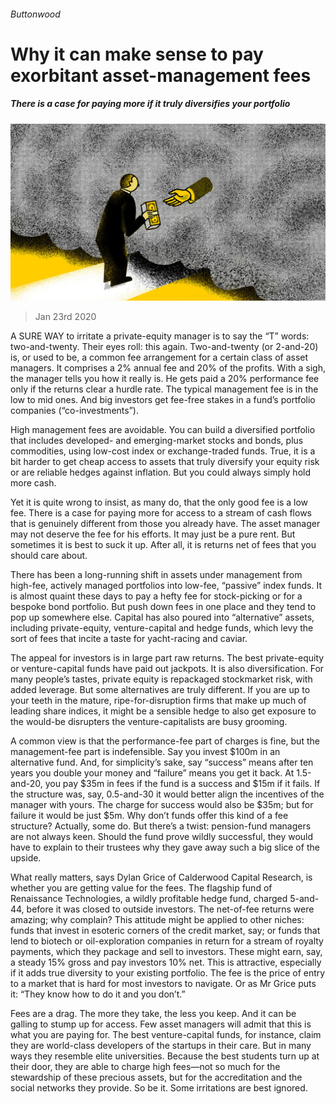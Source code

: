 ###### Buttonwood

# Why it can make sense to pay exorbitant asset-management fees 

##### There is a case for paying more if it truly diversifies your portfolio 

![image](images/20200125_FND002_0.jpg) 

> Jan 23rd 2020 

A SURE WAY to irritate a private-equity manager is to say the “T” words: two-and-twenty. Their eyes roll: this again. Two-and-twenty (or 2-and-20) is, or used to be, a common fee arrangement for a certain class of asset managers. It comprises a 2% annual fee and 20% of the profits. With a sigh, the manager tells you how it really is. He gets paid a 20% performance fee only if the returns clear a hurdle rate. The typical management fee is in the low to mid ones. And big investors get fee-free stakes in a fund’s portfolio companies (“co-investments”).

High management fees are avoidable. You can build a diversified portfolio that includes developed- and emerging-market stocks and bonds, plus commodities, using low-cost index or exchange-traded funds. True, it is a bit harder to get cheap access to assets that truly diversify your equity risk or are reliable hedges against inflation. But you could always simply hold more cash.


Yet it is quite wrong to insist, as many do, that the only good fee is a low fee. There is a case for paying more for access to a stream of cash flows that is genuinely different from those you already have. The asset manager may not deserve the fee for his efforts. It may just be a pure rent. But sometimes it is best to suck it up. After all, it is returns net of fees that you should care about.

There has been a long-running shift in assets under management from high-fee, actively managed portfolios into low-fee, “passive” index funds. It is almost quaint these days to pay a hefty fee for stock-picking or for a bespoke bond portfolio. But push down fees in one place and they tend to pop up somewhere else. Capital has also poured into “alternative” assets, including private-equity, venture-capital and hedge funds, which levy the sort of fees that incite a taste for yacht-racing and caviar.

The appeal for investors is in large part raw returns. The best private-equity or venture-capital funds have paid out jackpots. It is also diversification. For many people’s tastes, private equity is repackaged stockmarket risk, with added leverage. But some alternatives are truly different. If you are up to your teeth in the mature, ripe-for-disruption firms that make up much of leading share indices, it might be a sensible hedge to also get exposure to the would-be disrupters the venture-capitalists are busy grooming.

A common view is that the performance-fee part of charges is fine, but the management-fee part is indefensible. Say you invest $100m in an alternative fund. And, for simplicity’s sake, say “success” means after ten years you double your money and “failure” means you get it back. At 1.5-and-20, you pay $35m in fees if the fund is a success and $15m if it fails. If the structure was, say, 0.5-and-30 it would better align the incentives of the manager with yours. The charge for success would also be $35m; but for failure it would be just $5m. Why don’t funds offer this kind of a fee structure? Actually, some do. But there’s a twist: pension-fund managers are not always keen. Should the fund prove wildly successful, they would have to explain to their trustees why they gave away such a big slice of the upside.

What really matters, says Dylan Grice of Calderwood Capital Research, is whether you are getting value for the fees. The flagship fund of Renaissance Technologies, a wildly profitable hedge fund, charged 5-and-44, before it was closed to outside investors. The net-of-fee returns were amazing; why complain? This attitude might be applied to other niches: funds that invest in esoteric corners of the credit market, say; or funds that lend to biotech or oil-exploration companies in return for a stream of royalty payments, which they package and sell to investors. These might earn, say, a steady 15% gross and pay investors 10% net. This is attractive, especially if it adds true diversity to your existing portfolio. The fee is the price of entry to a market that is hard for most investors to navigate. Or as Mr Grice puts it: “They know how to do it and you don’t.”

Fees are a drag. The more they take, the less you keep. And it can be galling to stump up for access. Few asset managers will admit that this is what you are paying for. The best venture-capital funds, for instance, claim they are world-class developers of the startups in their care. But in many ways they resemble elite universities. Because the best students turn up at their door, they are able to charge high fees—not so much for the stewardship of these precious assets, but for the accreditation and the social networks they provide. So be it. Some irritations are best ignored.

